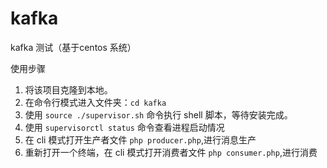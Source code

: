 # kafka
kafka 测试（基于centos 系统）

使用步骤

1. 将该项目克隆到本地。
2. 在命令行模式进入文件夹：`cd kafka`
3. 使用 `source ./supervisor.sh` 命令执行 shell 脚本，等待安装完成。
4. 使用 `supervisorctl status` 命令查看进程启动情况
5. 在 cli 模式打开生产者文件 `php producer.php`,进行消息生产
6. 重新打开一个终端，在 cli 模式打开消费者文件 `php consumer.php`,进行消费
